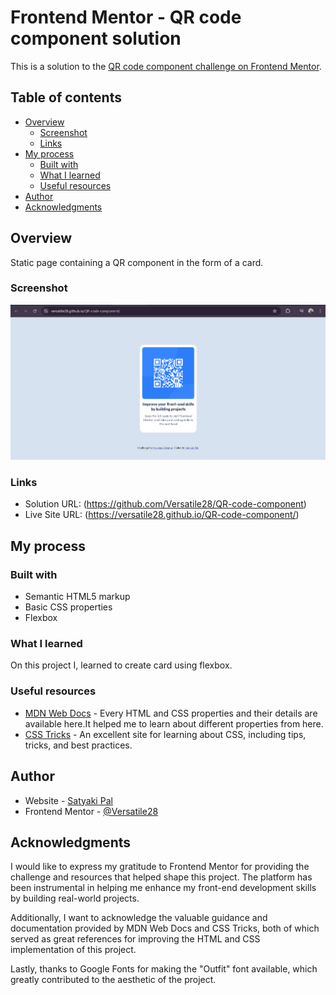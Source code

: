 # Frontend Mentor - QR code component solution

This is a solution to the [QR code component challenge on Frontend Mentor](https://www.frontendmentor.io/challenges/qr-code-component-iux_sIO_H).

## Table of contents

- [Overview](#overview)
  - [Screenshot](#screenshot)
  - [Links](#links)
- [My process](#my-process)
  - [Built with](#built-with)
  - [What I learned](#what-i-learned)
  - [Useful resources](#useful-resources)
- [Author](#author)
- [Acknowledgments](#acknowledgments)

## Overview
Static page containing a QR component in the form of a card.

### Screenshot

![](./images/Screenshot%202024-09-25%20205703.png)

### Links

- Solution URL: (https://github.com/Versatile28/QR-code-component)
- Live Site URL: (https://versatile28.github.io/QR-code-component/)

## My process

### Built with

- Semantic HTML5 markup
- Basic CSS properties
- Flexbox

### What I learned

On this project I, learned to create card using flexbox.

### Useful resources

- [MDN Web Docs](https://developer.mozilla.org/en-US/) - Every HTML and CSS properties and their details are available here.It helped me to learn about different properties from here.
- [CSS Tricks](https://css-tricks.com/) - An excellent site for learning about CSS, including tips, tricks, and best practices.

## Author

- Website - [Satyaki Pal](https://versatile28.github.io/QR-code-component/)
- Frontend Mentor - [@Versatile28](https://www.frontendmentor.io/profile/Versatile28)

## Acknowledgments

I would like to express my gratitude to Frontend Mentor for providing the challenge and resources that helped shape this project. The platform has been instrumental in helping me enhance my front-end development skills by building real-world projects.

Additionally, I want to acknowledge the valuable guidance and documentation provided by MDN Web Docs and CSS Tricks, both of which served as great references for improving the HTML and CSS implementation of this project.

Lastly, thanks to Google Fonts for making the "Outfit" font available, which greatly contributed to the aesthetic of the project.